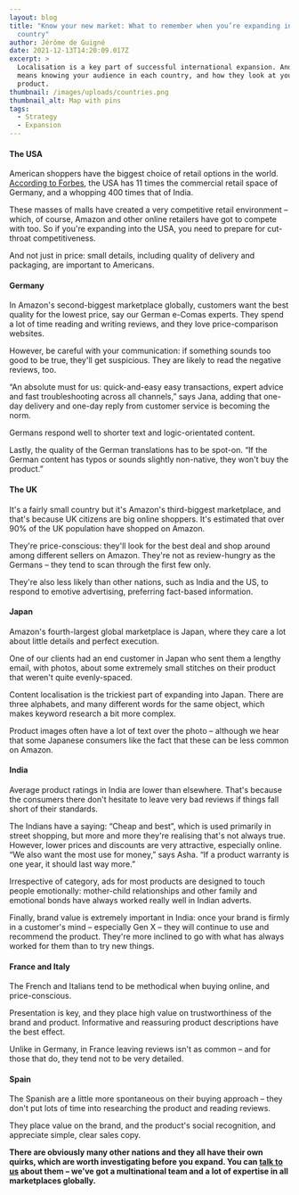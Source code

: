 ```yaml
---
layout: blog
title: "Know your new market: What to remember when you’re expanding into a new
  country"
author: Jérôme de Guigné
date: 2021-12-13T14:20:09.017Z
excerpt: >
  Localisation is a key part of successful international expansion. And that
  means knowing your audience in each country, and how they look at your
  product.
thumbnail: /images/uploads/countries.png
thumbnail_alt: Map with pins
tags:
  - Strategy
  - Expansion
---
```


#### The USA

American shoppers have the biggest choice of retail options in the world.
[According to Forbes](https://www.forbes.com/sites/adamhartung/2017/05/31/why-the-amazon-effect-is-so-huge-in-the-usa-and-greater-than-in-other-countries/?sh=3f1fc7b1aaef),
the USA has 11 times the commercial retail space of Germany, and a whopping 400
times that of India.

These masses of malls have created a very competitive retail environment –
which, of course, Amazon and other online retailers have got to compete with
too. So if you're expanding into the USA, you need to prepare for cut-throat
competitiveness.

And not just in price: small details, including quality of delivery and
packaging, are important to Americans.

#### Germany

In Amazon's second-biggest marketplace globally, customers want the best quality
for the lowest price, say our German e-Comas experts. They spend a lot of time
reading and writing reviews, and they love price-comparison websites.

However, be careful with your communication: if something sounds too good to be
true, they'll get suspicious. They are likely to read the negative reviews, too.

“An absolute must for us: quick-and-easy easy transactions, expert advice and
fast troubleshooting across all channels,” says Jana, adding that one-day
delivery and one-day reply from customer service is becoming the norm.

Germans respond well to shorter text and logic-orientated content.

Lastly, the quality of the German translations has to be spot-on. “If the German
content has typos or sounds slightly non-native, they won't buy the product.”

#### The UK

It's a fairly small country but it's Amazon's third-biggest marketplace, and
that's because UK citizens are big online shoppers. It's estimated that over 90%
of the UK population have shopped on Amazon.

They're price-conscious: they'll look for the best deal and shop around among
different sellers on Amazon. They're not as review-hungry as the Germans – they
tend to scan through the first few only.

They're also less likely than other nations, such as India and the US, to
respond to emotive advertising, preferring fact-based information.

#### Japan

Amazon's fourth-largest global marketplace is Japan, where they care a lot about
little details and perfect execution.

One of our clients had an end customer in Japan who sent them a lengthy email,
with photos, about some extremely small stitches on their product that weren't
quite evenly-spaced.

Content localisation is the trickiest part of expanding into Japan. There are
three alphabets, and many different words for the same object, which makes
keyword research a bit more complex.

Product images often have a lot of text over the photo – although we hear that
some Japanese consumers like the fact that these can be less common on Amazon.

#### India

Average product ratings in India are lower than elsewhere. That's because the
consumers there don't hesitate to leave very bad reviews if things fall short of
their standards.

The Indians have a saying: “Cheap and best”, which is used primarily in street
shopping, but more and more they're realising that's not always true. However,
lower prices and discounts are very attractive, especially online. “We also want
the most use for money,” says Asha. “If a product warranty is one year, it
should last way more.”

Irrespective of category, ads for most products are designed to touch people
emotionally: mother-child relationships and other family and emotional bonds
have always worked really well in Indian adverts.

Finally, brand value is extremely important in India: once your brand is firmly
in a customer's mind – especially Gen X – they will continue to use and
recommend the product. They're more inclined to go with what has always worked
for them than to try new things.

#### France and Italy

The French and Italians tend to be methodical when buying online, and
price-conscious.

Presentation is key, and they place high value on trustworthiness of the brand
and product. Informative and reassuring product descriptions have the best
effect.

Unlike in Germany, in France leaving reviews isn't as common – and for those
that do, they tend not to be very detailed.

#### Spain

The Spanish are a little more spontaneous on their buying approach – they don't
put lots of time into researching the product and reading reviews.

They place value on the brand, and the product's social recognition, and
appreciate simple, clear sales copy.

**There are obviously many other nations and they all have their own quirks,
which are worth investigating before you expand. You can
[talk to us](http://e-comas.com/contact.html) about them – we've got a
multinational team and a lot of expertise in all marketplaces globally.**
